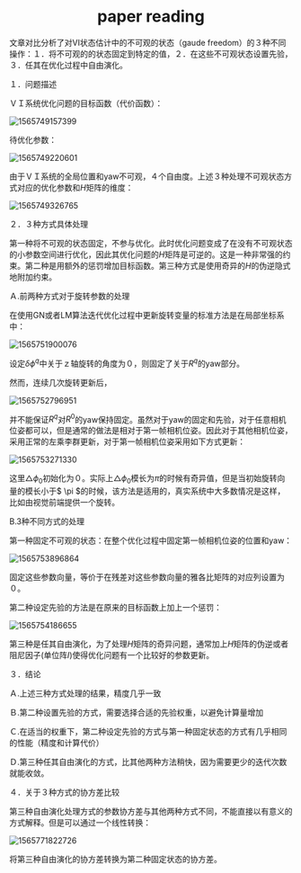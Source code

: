 # <center>paper reading</center>

文章对比分析了对VI状态估计中的不可观的状态（gaude freedom）的３种不同操作：１．将不可观的的状态固定到特定的值，２．在这些不可观状态设置先验，３．任其在优化过程中自由演化。

１．问题描述

ＶＩ系统优化问题的目标函数（代价函数）：

![1565749157399](/home/max/.config/Typora/typora-user-images/1565749157399.png)

待优化参数：

![1565749220601](/home/max/.config/Typora/typora-user-images/1565749220601.png)

由于ＶＩ系统的全局位置和yaw不可观，４个自由度。上述３种处理不可观状态方式对应的优化参数和$H$矩阵的维度：

![1565749326765](/home/max/.config/Typora/typora-user-images/1565749326765.png)

２．３种方式具体处理

第一种将不可观的状态固定，不参与优化。此时优化问题变成了在没有不可观状态的小参数空间进行优化，因此其优化问题的$H$矩阵是可逆的。这是一种非常强的约束。第二种是用额外的惩罚增加目标函数。第三种方式是使用奇异的$H$的伪逆隐式地附加约束。

Ａ.前两种方式对于旋转参数的处理

在使用GN或者LM算法迭代优化过程中更新旋转变量的标准方法是在局部坐标系中：

![1565751900076](/home/max/.config/Typora/typora-user-images/1565751900076.png)

设定$\delta \phi^q$中关于ｚ轴旋转的角度为０，则固定了关于$R^q$的yaw部分。

然而，连续几次旋转更新后，

![1565752796951](/home/max/.config/Typora/typora-user-images/1565752796951.png)

并不能保证$R^q$对$R^0$的yaw保持固定。虽然对于yaw的固定和先验，对于任意相机位姿都可以，但是通常的做法是相对于第一帧相机位姿。因此对于其他相机位姿，采用正常的左乘李群更新，对于第一帧相机位姿采用如下方式更新：

![1565753271330](/home/max/.config/Typora/typora-user-images/1565753271330.png)

这里$\triangle \phi_0$初始化为０。实际上$\triangle \phi_0$模长为$\pi$的时候有奇异值，但是当初始旋转向量的模长小于$ \pi $的时候，该方法是适用的，真实系统中大多数情况是这样，比如由视觉前端提供一个旋转。

B.3种不同方式的处理

第一种固定不可观的状态：在整个优化过程中固定第一帧相机位姿的位置和yaw：

![1565753896864](/home/max/.config/Typora/typora-user-images/1565753896864.png)

固定这些参数向量，等价于在残差对这些参数向量的雅各比矩阵的对应列设置为０。

第二种设定先验的方法是在原来的目标函数上加上一个惩罚：

![1565754186655](/home/max/.config/Typora/typora-user-images/1565754186655.png)

第三种是任其自由演化，为了处理$H$矩阵的奇异问题，通常加上$H$矩阵的伪逆或者阻尼因子(单位阵$I$)使得优化问题有一个比较好的参数更新。

３．结论

Ａ.上述三种方式处理的结果，精度几乎一致

Ｂ.第二种设置先验的方式，需要选择合适的先验权重，以避免计算量增加

Ｃ.在适当的权重下，第二种设定先验的方式与第一种固定状态的方式有几乎相同的性能（精度和计算代价）

Ｄ.第三种任其自由演化的方式，比其他两种方法稍快，因为需要更少的迭代次数就能收敛。

４．关于３种方式的协方差比较

第三种自由演化处理方式的参数协方差与其他两种方式不同，不能直接以有意义的方式解释。但是可以通过一个线性转换：

![1565771822726](/home/max/.config/Typora/typora-user-images/1565771822726.png)

将第三种自由演化的协方差转换为第二种固定状态的协方差。